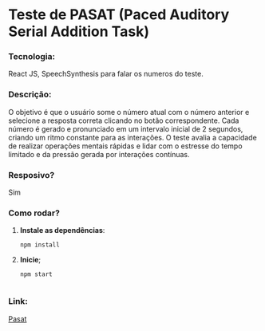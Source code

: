 # Teste de PASAT (Paced Auditory Serial Addition Task)


### Tecnologia:
React JS, SpeechSynthesis para falar os numeros do teste.


### Descrição:
O objetivo é que o usuário some o número atual com o número anterior e selecione a resposta correta clicando no botão correspondente. Cada número é gerado e pronunciado em um intervalo inicial de 2 segundos, criando um ritmo constante para as interações. O teste avalia a capacidade de realizar operações mentais rápidas e lidar com o estresse do tempo limitado e da pressão gerada por interações contínuas.


### Resposivo?
Sim


### Como rodar?
1. **Instale as dependências**:
   ```CMD
   npm install
2. **Inicie**;
   ```CMD
   npm start


### Link:
[Pasat](https://pasat.onrender.com)
